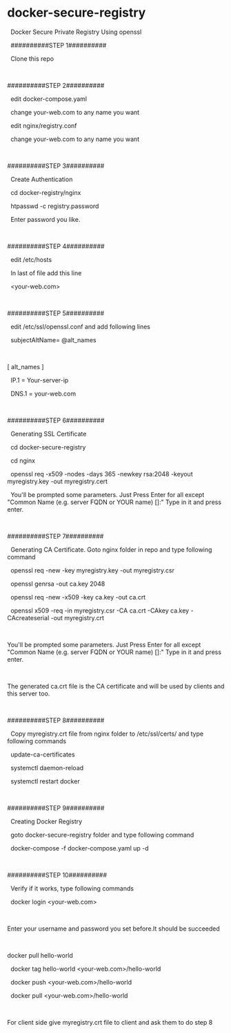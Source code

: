 # docker-secure-registry


&nbsp;
Docker Secure Private Registry Using openssl


&nbsp;
##########STEP 1##########


&nbsp;
Clone this repo



&nbsp;

##########STEP 2##########


&nbsp;
edit docker-compose.yaml


&nbsp;
  change your-web.com to any name you want


&nbsp;
edit nginx/registry.conf


&nbsp;
  change your-web.com to any name you want


&nbsp;

##########STEP 3##########


&nbsp;
Create Authentication


&nbsp;
  cd docker-registry/nginx


&nbsp;
  htpasswd -c registry.password <username>


&nbsp;
Enter password you like.


&nbsp;

##########STEP 4##########


&nbsp;
edit /etc/hosts


&nbsp;
  In last of file add this line


&nbsp;
  <your-server-ip> <your-web.com>


&nbsp;

##########STEP 5##########


&nbsp;
edit /etc/ssl/openssl.conf and add following lines


&nbsp;
  subjectAltName= @alt_names


&nbsp;
  
  [ alt_names ]


&nbsp;
  IP.1 = Your-server-ip


&nbsp;
  DNS.1 = your-web.com


&nbsp;

##########STEP 6##########


&nbsp;
Generating SSL Certificate


&nbsp;
  cd docker-secure-registry


&nbsp;
  cd nginx


&nbsp;
  openssl req -x509 -nodes -days 365 -newkey rsa:2048 -keyout myregistry.key -out myregistry.cert


&nbsp;
 You'll be prompted some parameters. Just Press Enter for all except "Common Name (e.g. server FQDN or YOUR name) []:"
 Type <your-server-ip> in it and press enter.


&nbsp;
 
##########STEP 7##########


&nbsp;
Generating CA Certificate. Goto nginx folder in repo and type following command


&nbsp;
  openssl req -new -key myregistry.key -out myregistry.csr


&nbsp;
  openssl genrsa -out ca.key 2048


&nbsp;
  openssl req -new -x509 -key ca.key -out ca.crt


&nbsp;
  openssl x509 -req -in myregistry.csr -CA ca.crt -CAkey ca.key -CAcreateserial -out myregistry.crt


&nbsp;
  
You'll be prompted some parameters. Just Press Enter for all except "Common Name (e.g. server FQDN or YOUR name) []:"
Type <your-server-ip> in it and press enter.
   

&nbsp;

The generated ca.crt file is the CA certificate and will be used by clients and this server too.


&nbsp;

##########STEP 8##########


&nbsp;
Copy myregistry.crt file from nginx folder to /etc/ssl/certs/ and type following commands


&nbsp;
  update-ca-certificates


&nbsp;
  systemctl daemon-reload


&nbsp;
  systemctl restart docker


&nbsp;

##########STEP 9##########


&nbsp;
Creating Docker Registry


&nbsp;
  goto docker-secure-registry folder and type following command


&nbsp;
  docker-compose -f docker-compose.yaml up -d


&nbsp;
  
##########STEP 10##########


&nbsp;
Verify if it works, type following commands


&nbsp;
  docker login <your-web.com>


&nbsp;
    
   Enter your username and password you set before.It should be succeeded
  

&nbsp;

  docker pull hello-world


&nbsp;
  docker tag hello-world <your-web.com>/hello-world


&nbsp;
  docker push <your-web.com>/hello-world


&nbsp;
  docker pull <your-web.com>/hello-world


&nbsp;

For client side give myregistry.crt file to client and ask them to do step 8
  


